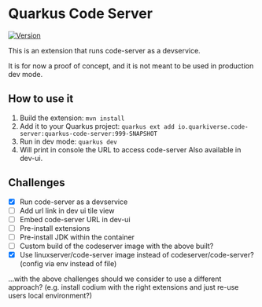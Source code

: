# Quarkus Code Server

[![Version](https://img.shields.io/maven-central/v/io.quarkiverse.code-server/quarkus-code-server?logo=apache-maven&style=flat-square)](https://search.maven.org/artifact/io.quarkiverse.code-server/quarkus-code-server)

This is an extension that runs code-server as a devservice.

It is for now a proof of concept, and it is not meant to be used in production dev mode.

## How to use it

1. Build the extension: `mvn install`
2. Add it to your Quarkus project: `quarkus ext add io.quarkiverse.code-server:quarkus-code-server:999-SNAPSHOT`
3. Run in dev mode: `quarkus dev`
4. Will print in console the URL to access code-server
    Also available in dev-ui.


## Challenges

- [x] Run code-server as a devservice
- [ ] Add url link in dev ui tile view
- [ ] Embed code-server URL in dev-ui
- [ ] Pre-install extensions
- [ ] Pre-install JDK within the container
- [ ] Custom build of the codeserver image with the above built?
- [x] Use linuxserver/code-server image instead of codeserver/code-server? (config via env instead of file)

...with the above challenges should we consider to use a different approach? (e.g. install codium with the right extensions and just re-use users local environment?)

